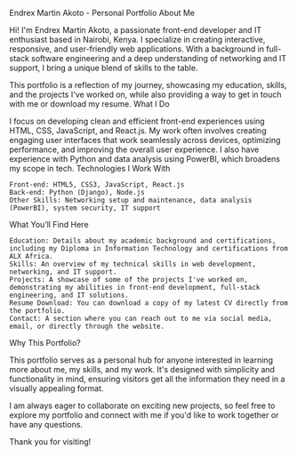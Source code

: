 
Endrex Martin Akoto - Personal Portfolio
About Me

Hi! I'm Endrex Martin Akoto, a passionate front-end developer and IT enthusiast based in Nairobi, Kenya. I specialize in creating interactive, responsive, and user-friendly web applications. With a background in full-stack software engineering and a deep understanding of networking and IT support, I bring a unique blend of skills to the table.

This portfolio is a reflection of my journey, showcasing my education, skills, and the projects I've worked on, while also providing a way to get in touch with me or download my resume.
What I Do

I focus on developing clean and efficient front-end experiences using HTML, CSS, JavaScript, and React.js. My work often involves creating engaging user interfaces that work seamlessly across devices, optimizing performance, and improving the overall user experience. I also have experience with Python and data analysis using PowerBI, which broadens my scope in tech.
Technologies I Work With

    Front-end: HTML5, CSS3, JavaScript, React.js
    Back-end: Python (Django), Node.js
    Other Skills: Networking setup and maintenance, data analysis (PowerBI), system security, IT support

What You’ll Find Here

    Education: Details about my academic background and certifications, including my Diploma in Information Technology and certifications from ALX Africa.
    Skills: An overview of my technical skills in web development, networking, and IT support.
    Projects: A showcase of some of the projects I've worked on, demonstrating my abilities in front-end development, full-stack engineering, and IT solutions.
    Resume Download: You can download a copy of my latest CV directly from the portfolio.
    Contact: A section where you can reach out to me via social media, email, or directly through the website.

Why This Portfolio?

This portfolio serves as a personal hub for anyone interested in learning more about me, my skills, and my work. It's designed with simplicity and functionality in mind, ensuring visitors get all the information they need in a visually appealing format.

I am always eager to collaborate on exciting new projects, so feel free to explore my portfolio and connect with me if you'd like to work together or have any questions.


Thank you for visiting!
